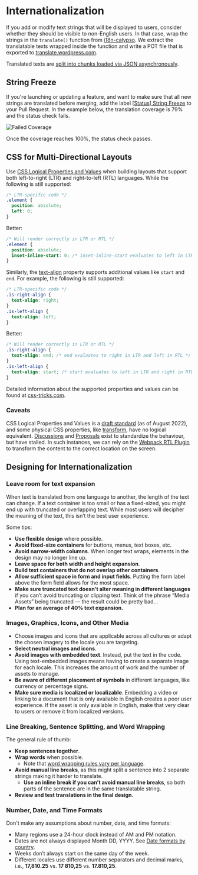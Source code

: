 # Internationalization

If you add or modify text strings that will be displayed to users, consider whether they should be visible to non-English users.
In that case, wrap the strings in the `translate()` function from [i18n-calypso](../packages/i18n-calypso/README.md).
We extract the translatable texts wrapped inside the function and write a POT file that is exported to [translate.wordpress.com](https://translate.wordpress.com/projects/wpcom/).

Translated texts are [split into chunks loaded via JSON asynchronously](translation-chunks.md).

## String Freeze

If you're launching or updating a feature, and want to make sure that all new strings are translated before merging,
add the label [[Status] String Freeze](https://github.com/Automattic/wp-calypso/labels/%5BStatus%5D%20String%20Freeze) to your Pull Request.
In the example below, the translation coverage is 79% and the status check fails.

<img alt="Failed Coverage" src="https://user-images.githubusercontent.com/31164683/187543186-24274733-dcc3-433b-a784-a6a5899b2300.png">

Once the coverage reaches 100%, the status check passes.

## CSS for Multi-Directional Layouts

Use [CSS Logical Properties and Values](https://developer.mozilla.org/en-US/docs/Web/CSS/CSS_Logical_Properties) when
building layouts that support both left-to-right (LTR) and right-to-left (RTL) languages.
While the following is still supported:

```css
/* LTR-specific code */
.element {
  position: absolute;
  left: 0;
}
```

Better:

```css
/* Will render correctly in LTR or RTL */
.element {
  position: absolute;
  inset-inline-start: 0; /* inset-inline-start evaluates to left in LTR and right in RTL */
}
```

Similarly, the [text-align](https://developer.mozilla.org/en-US/docs/Web/CSS/text-align) property supports additional
values like `start` and `end`. For example, the following is still supported:

```css
/* LTR-specific code */
.is-right-align {
  text-align: right;
}
.is-left-align {
  text-align: left;
}
```

Better:

```css
/* Will render correctly in LTR or RTL */
.is-right-align {
  text-align: end; /* end evaluates to right in LTR and left in RTL */
}
.is-left-align {
  text-align: start; /* start evaluates to left in LTR and right in RTL */
}
```

Detailed information about the supported properties and values can be found at [css-tricks.com](https://css-tricks.com/building-multi-directional-layouts/).

### Caveats

CSS Logical Properties and Values is a [draft standard](https://drafts.csswg.org/css-logical/) (as of August 2022), and
some physical CSS properties, like [transform](https://developer.mozilla.org/en-US/docs/Web/CSS/transform), have no logical
equivalent. [Discussions](https://github.com/w3c/csswg-drafts/issues/1544) and [Proposals](https://github.com/w3c/fxtf-drafts/issues/311)
exist to standardize the behaviour, but have stalled.
In such instances, we can rely on the [Webpack RTL Plugin](https://github.com/Automattic/wp-calypso/tree/trunk/packages/webpack-rtl-plugin)
to transform the content to the correct location on the screen.

## Designing for Internationalization

### Leave room for text expansion

When text is translated from one language to another,
the length of the text can change. If a text container is too small or has a fixed-sized,
you might end up with truncated or overlapping text. While most users will decipher the meaning
of the text, this isn’t the best user experience.

Some tips:

- **Use flexible design** where possible.
- **Avoid fixed-size containers** for buttons, menus, text boxes, etc.
- **Avoid narrow-width columns**. When longer text wraps, elements in the design may no longer line up.
- **Leave space for both width and height expansion**.
- **Build text containers that do not overlap other containers**.
- **Allow sufficient space in form and input fields**. Putting the form label above the form field allows for the most space.
- **Make sure truncated text doesn't alter meaning in different languages** if you can’t avoid truncating or clipping text.
  Think of the phrase “Media Assets” being truncated –– the result could be pretty bad…
- **Plan for an average of 40% text expansion.**

### Images, Graphics, Icons, and Other Media

- Choose images and icons that are applicable across all cultures or adapt the chosen imagery to the locale you are targeting.
- **Select neutral images and icons**.
- **Avoid images with embedded text**. Instead, put the text in the code. Using text-embedded images means having to create a separate image for each locale.
  This increases the amount of work and the number of assets to manage.
- **Be aware of different placement of symbols** in different languages, like currency or percentage signs.
- **Make sure media is localized or localizable**. Embedding a video or linking to a document that is only available in English creates a poor user experience.
  If the asset is only available in English, make that very clear to users or remove it from localized versions.

### Line Breaking, Sentence Splitting, and Word Wrapping

The general rule of thumb:

- **Keep sentences together**.
- **Wrap words** when possible.
  - Note that [word wrapping rules vary per language](https://www.w3.org/International/articles/typography/linebreak.en).
- **Avoid manual line breaks**, as this might split a sentence into 2 separate strings making it harder to translate.
  - **Use an inline break if you can’t avoid manual line breaks**, so both parts of the sentence are in the same translatable string.
- **Review and test translations in the final design**.

### Number, Date, and Time Formats

Don't make any assumptions about number, date, and time formats:

- Many regions use a 24-hour clock instead of AM and PM notation.
- Dates are not always displayed Month DD, YYYY. See [Date formats by country](https://en.wikipedia.org/wiki/Date_format_by_country).
- Weeks don’t always start on the same day of the week.
- Different locales use different number separators and decimal marks, i.e., **17,810.25** vs. **17 810,25** vs. **17.810,25**.

